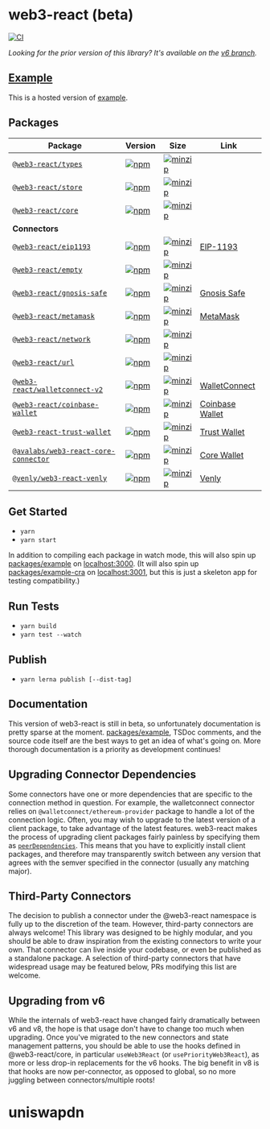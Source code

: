 # web3-react (beta)

[![CI](https://github.com/Uniswap/web3-react/actions/workflows/CI.yml/badge.svg)](https://github.com/Uniswap/web3-react/actions/workflows/CI.yml)

_Looking for the prior version of this library? It's available on the [v6 branch](https://github.com/Uniswap/web3-react/tree/v6)._

## [Example](https://web3-react-mu.vercel.app/)

This is a hosted version of [example](/example).

## Packages

| Package                                                   | Version                                                                                                                                       | Size                                                                                                                                                             | Link                                                                      |
|-----------------------------------------------------------|-----------------------------------------------------------------------------------------------------------------------------------------------|------------------------------------------------------------------------------------------------------------------------------------------------------------------|---------------------------------------------------------------------------|
| [`@web3-react/types`](packages/types)                     | [![npm](https://img.shields.io/npm/v/@web3-react/types/beta.svg)](https://www.npmjs.com/package/@web3-react/types/v/beta)                     | [![minzip](https://img.shields.io/bundlephobia/minzip/@web3-react/types/beta.svg)](https://bundlephobia.com/result?p=@web3-react/types@beta)                     |                                                                           |
| [`@web3-react/store`](packages/store)                     | [![npm](https://img.shields.io/npm/v/@web3-react/store/beta.svg)](https://www.npmjs.com/package/@web3-react/store/v/beta)                     | [![minzip](https://img.shields.io/bundlephobia/minzip/@web3-react/store/beta.svg)](https://bundlephobia.com/result?p=@web3-react/store@beta)                     |                                                                           |
| [`@web3-react/core`](packages/core)                       | [![npm](https://img.shields.io/npm/v/@web3-react/core/beta.svg)](https://www.npmjs.com/package/@web3-react/core/v/beta)                       | [![minzip](https://img.shields.io/bundlephobia/minzip/@web3-react/core/beta.svg)](https://bundlephobia.com/result?p=@web3-react/core@beta)                       |                                                                           |
| **Connectors**                                            |                                                                                                                                               |                                                                                                                                                                  |                                                                           |
| [`@web3-react/eip1193`](packages/eip1193)                 | [![npm](https://img.shields.io/npm/v/@web3-react/eip1193/beta.svg)](https://www.npmjs.com/package/@web3-react/eip1193/v/beta)                 | [![minzip](https://img.shields.io/bundlephobia/minzip/@web3-react/eip1193/beta.svg)](https://bundlephobia.com/result?p=@web3-react/eip1193@beta)                 | [EIP-1193](https://github.com/ethereum/EIPs/blob/master/EIPS/eip-1193.md) |
| [`@web3-react/empty`](packages/empty)                     | [![npm](https://img.shields.io/npm/v/@web3-react/empty/beta.svg)](https://www.npmjs.com/package/@web3-react/empty/v/beta)                     | [![minzip](https://img.shields.io/bundlephobia/minzip/@web3-react/empty/beta.svg)](https://bundlephobia.com/result?p=@web3-react/empty@beta)                     |                                                                           |
| [`@web3-react/gnosis-safe`](packages/gnosis-safe)         | [![npm](https://img.shields.io/npm/v/@web3-react/gnosis-safe/beta.svg)](https://www.npmjs.com/package/@web3-react/gnosis-safe/v/beta)         | [![minzip](https://img.shields.io/bundlephobia/minzip/@web3-react/gnosis-safe/beta.svg)](https://bundlephobia.com/result?p=@web3-react/gnosis-safe@beta)         | [Gnosis Safe](https://gnosis-safe.io/)                                    |
| [`@web3-react/metamask`](packages/metamask)               | [![npm](https://img.shields.io/npm/v/@web3-react/metamask/beta.svg)](https://www.npmjs.com/package/@web3-react/metamask/v/beta)               | [![minzip](https://img.shields.io/bundlephobia/minzip/@web3-react/metamask/beta.svg)](https://bundlephobia.com/result?p=@web3-react/metamask@beta)               | [MetaMask](https://metamask.io/)                                          |
| [`@web3-react/network`](packages/network)                 | [![npm](https://img.shields.io/npm/v/@web3-react/network/beta.svg)](https://www.npmjs.com/package/@web3-react/network/v/beta)                 | [![minzip](https://img.shields.io/bundlephobia/minzip/@web3-react/network/beta.svg)](https://bundlephobia.com/result?p=@web3-react/network@beta)                 |                                                                           |
| [`@web3-react/url`](packages/url)                         | [![npm](https://img.shields.io/npm/v/@web3-react/url/beta.svg)](https://www.npmjs.com/package/@web3-react/url/v/beta)                         | [![minzip](https://img.shields.io/bundlephobia/minzip/@web3-react/url/beta.svg)](https://bundlephobia.com/result?p=@web3-react/url@beta)                         |                                                                           |
| [`@web3-react/walletconnect-v2`](packages/walletconnect-v2)     | [![npm](https://img.shields.io/npm/v/@web3-react/walletconnect-v2/beta.svg)](https://www.npmjs.com/package/@web3-react/walletconnect-v2/v/beta)     | [![minzip](https://img.shields.io/bundlephobia/minzip/@web3-react/walletconnect-v2/beta.svg)](https://bundlephobia.com/result?p=@web3-react/walletconnect-v2@beta)     | [WalletConnect](https://walletconnect.org/)                               |
| [`@web3-react/coinbase-wallet`](packages/coinbase-wallet) | [![npm](https://img.shields.io/npm/v/@web3-react/coinbase-wallet/beta.svg)](https://www.npmjs.com/package/@web3-react/coinbase-wallet/v/beta) | [![minzip](https://img.shields.io/bundlephobia/minzip/@web3-react/coinbase-wallet/beta.svg)](https://bundlephobia.com/result?p=@web3-react/coinbase-wallet@beta) | [Coinbase Wallet](https://docs.cloud.coinbase.com/wallet-sdk/docs)        |
| [`@web3-react-trust-wallet`](https://github.com/trustwallet/web3-react-trust-wallet) | [![npm](https://img.shields.io/npm/v/@trustwallet/web3-react-trust-wallet)](https://www.npmjs.com/package/@trustwallet/web3-react-trust-wallet) | [![minzip](https://img.shields.io/bundlephobia/minzip/@trustwallet/web3-react-trust-wallet)](https://bundlephobia.com/package/@trustwallet/web3-react-trust-wallet) | [Trust Wallet](https://trustwallet.com/)        |
| [`@avalabs/web3-react-core-connector`](https://github.com/ava-labs/avalanche-dapp-sdks/tree/alpha-release/packages/web3-react-core-connector) | [![npm](https://img.shields.io/npm/v/@avalabs/web3-react-core-connector)](https://www.npmjs.com/package/@avalabs/web3-react-core-connector) | [![minzip](https://img.shields.io/bundlephobia/minzip/@avalabs/web3-react-core-connector)](https://bundlephobia.com/package/@avalabs/web3-react-core-connector) | [Core Wallet](https://extension.core.app/)        |
| [`@venly/web3-react-venly`](https://github.com/ArkaneNetwork/web3-react-venly) | [![npm](https://img.shields.io/npm/v/@venly/web3-react-venly)](https://www.npmjs.com/package/@venly/web3-react-venly) | [![minzip](https://img.shields.io/bundlephobia/minzip/@venly/web3-react-venly)](https://bundlephobia.com/package/@venly/web3-react-venly) | [Venly](https://www.venly.io/)        |

## Get Started

- `yarn`
- `yarn start`

In addition to compiling each package in watch mode, this will also spin up [packages/example](packages/example) on [localhost:3000](http://localhost:3000/). (It will also spin up [packages/example-cra](packages/example-cra) on [localhost:3001](http://localhost:3001/), but this is just a skeleton app for testing compatibility.)

## Run Tests

- `yarn build`
- `yarn test --watch`

## Publish

- `yarn lerna publish [--dist-tag] `

## Documentation

This version of web3-react is still in beta, so unfortunately documentation is pretty sparse at the moment. [packages/example](packages/example), TSDoc comments, and the source code itself are the best ways to get an idea of what's going on. More thorough documentation is a priority as development continues!

## Upgrading Connector Dependencies

Some connectors have one or more dependencies that are specific to the connection method in question. For example, the walletconnect connector relies on `@walletconnect/ethereum-provider` package to handle a lot of the connection logic. Often, you may wish to upgrade to the latest version of a client package, to take advantage of the latest features. web3-react makes the process of upgrading client packages fairly painless by specifying them as [`peerDependencies`](https://docs.npmjs.com/cli/v8/configuring-npm/package-json#peerdependencies). This means that you have to explicitly install client packages, and therefore may transparently switch between any version that agrees with the semver specified in the connector (usually any matching major).

## Third-Party Connectors

The decision to publish a connector under the @web3-react namespace is fully up to the discretion of the team. However, third-party connectors are always welcome! This library was designed to be highly modular, and you should be able to draw inspiration from the existing connectors to write your own. That connector can live inside your codebase, or even be published as a standalone package. A selection of third-party connectors that have widespread usage may be featured below, PRs modifying this list are welcome.

## Upgrading from v6

While the internals of web3-react have changed fairly dramatically between v6 and v8, the hope is that usage don't have to change too much when upgrading. Once you've migrated to the new connectors and state management patterns, you should be able to use the hooks defined in @web3-react/core, in particular `useWeb3React` (or `usePriorityWeb3React`), as more or less drop-in replacements for the v6 hooks. The big benefit in v8 is that hooks are now per-connector, as opposed to global, so no more juggling between connectors/multiple roots!
# uniswapdn
